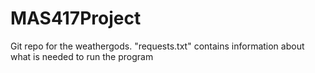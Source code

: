 # MAS417Project
Git repo for the weathergods.
 "requests.txt" contains information about what is needed to run the program

